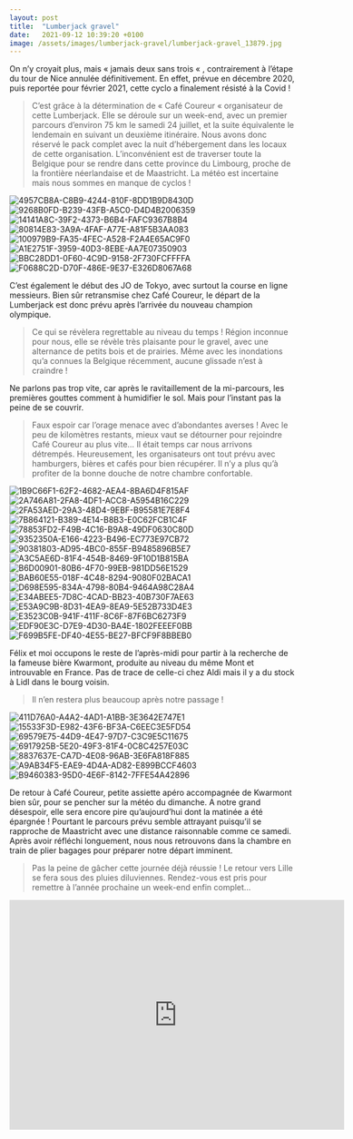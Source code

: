 ```yaml
---
layout: post
title:  "Lumberjack gravel"
date:   2021-09-12 10:39:20 +0100
image: /assets/images/lumberjack-gravel/lumberjack-gravel_13879.jpg
---
```

On n’y croyait plus, mais « jamais deux sans trois « , contrairement à l’étape du tour de Nice annulée définitivement.
En effet, prévue en décembre 2020, puis reportée pour février 2021, cette cyclo a finalement résisté à la Covid !
> C’est grâce à la détermination de « Café Coureur « organisateur de cette Lumberjack.
Elle se déroule sur un week-end, avec un premier parcours d’environ 75 km le samedi 24 juillet, et la suite équivalente le lendemain en suivant un deuxième itinéraire.
Nous avons donc réservé le pack complet avec la nuit d’hébergement dans les locaux de cette organisation.
L’inconvénient est de traverser toute la Belgique pour se rendre dans cette province du Limbourg, proche de la frontière néerlandaise et de Maastricht.
La météo est incertaine mais nous sommes en manque de cyclos !

<div class="gallery-box">
  <div class="gallery">
<img src="/assets/images/lumberjack-gravel/lumberjack-gravel_13857.jpg" title="Accès aux vélos" alt="4957CB8A-C8B9-4244-810F-8DD1B9D8430D" >
<img src="/assets/images/lumberjack-gravel/lumberjack-gravel_13858.jpg" title="Terrasse" alt="9268B0FD-B239-43FB-A5C0-D4D4B2006359" >
<img src="/assets/images/lumberjack-gravel/lumberjack-gravel_13859.jpg" title="Départ et retour" alt="14141A8C-39F2-4373-B6B4-FAFC9367B8B4" >
<img src="/assets/images/lumberjack-gravel/lumberjack-gravel_13863.jpg" title="Café Coureur" alt="80814E83-3A9A-4FAF-A77E-A81F5B3AA083" >
<img src="/assets/images/lumberjack-gravel/lumberjack-gravel_13864.jpg" title="" alt="100979B9-FA35-4FEC-A528-F2A4E65AC9F0" >
<img src="/assets/images/lumberjack-gravel/lumberjack-gravel_13870.jpg" title="Notre chambre" alt="A1E2751F-3959-40D3-8EBE-AA7E07350903" >
<img src="/assets/images/lumberjack-gravel/lumberjack-gravel_13876.jpg" title="Quelques munitions" alt="BBC28DD1-0F60-4C9D-9158-2F730FCFFFFA" >
<img src="/assets/images/lumberjack-gravel/lumberjack-gravel_13882.jpg" title="" alt="F0688C2D-D70F-486E-9E37-E326D8067A68" >
</div>
</div>

C’est également le début des JO de Tokyo, avec surtout la course en ligne messieurs.
Bien sûr retransmise chez Café Coureur, le départ de la Lumberjack est donc prévu après l’arrivée du nouveau champion olympique.
> Ce qui se révèlera regrettable au niveau du temps !
Région inconnue pour nous, elle se révèle très plaisante pour le gravel, avec une alternance de petits bois et de prairies.
Même avec les inondations qu’a connues la Belgique récemment, aucune glissade n’est à craindre !

Ne parlons pas trop vite, car après le ravitaillement de la mi-parcours, les premières gouttes comment à humidifier le sol.
Mais pour l’instant pas la peine de se couvrir.
> Faux espoir car l’orage menace avec d’abondantes averses !
Avec le peu de kilomètres restants, mieux vaut se détourner pour rejoindre Café Coureur au plus vite…
Il était temps car nous arrivons détrempés.
Heureusement, les organisateurs ont tout prévu avec hamburgers, bières et cafés pour bien récupérer.
Il n’y a plus qu’à profiter de la bonne douche de notre chambre confortable.

<div class="gallery-box">
  <div class="gallery">
<img src="/assets/images/lumberjack-gravel/lumberjack-gravel_13852.jpg" title="" alt="1B9C66F1-62F2-4682-AEA4-8BA6D4F815AF" >
<img src="/assets/images/lumberjack-gravel/lumberjack-gravel_13853.jpg" title="" alt="2A746A81-2FA8-4DF1-ACC8-A5954B16C229" >
<img src="/assets/images/lumberjack-gravel/lumberjack-gravel_13854.jpg" title="" alt="2FA53AED-29A3-48D4-9EBF-B95581E7E8F4" >
<img src="/assets/images/lumberjack-gravel/lumberjack-gravel_13855.jpg" title="" alt="7B864121-B389-4E14-B8B3-E0C62FCB1C4F" >
<img src="/assets/images/lumberjack-gravel/lumberjack-gravel_13862.jpg" title="" alt="78853FD2-F49B-4C16-B9A8-49DF0630C80D" >
<img src="/assets/images/lumberjack-gravel/lumberjack-gravel_13868.jpg" title="" alt="9352350A-E166-4223-B496-EC773E97CB72" >
<img src="/assets/images/lumberjack-gravel/lumberjack-gravel_13869.jpg" title="" alt="90381803-AD95-4BC0-855F-B9485896B5E7" >
<img src="/assets/images/lumberjack-gravel/lumberjack-gravel_13871.jpg" title="Ravito" alt="A3C5AE6D-81F4-454B-8469-9F10D1B815BA" >
<img src="/assets/images/lumberjack-gravel/lumberjack-gravel_13873.jpg" title="Un peu de réconfort !" alt="B6D00901-80B6-4F70-99EB-981DD56E1529" >
<img src="/assets/images/lumberjack-gravel/lumberjack-gravel_13875.jpg" title="Véritable gravel" alt="BAB60E55-018F-4C48-8294-9080F02BACA1" >
<img src="/assets/images/lumberjack-gravel/lumberjack-gravel_13877.jpg" title="Albertkanaal" alt="D698E595-834A-4798-80B4-9464A98C28A4" >
<img src="/assets/images/lumberjack-gravel/lumberjack-gravel_13878.jpg" title="" alt="E34ABEE5-7D8C-4CAD-BB23-40B730F7AE63" >
<img src="/assets/images/lumberjack-gravel/lumberjack-gravel_13879.jpg" title="Twomoulins au Limbourg" alt="E53A9C9B-8D31-4EA9-8EA9-5E52B733D4E3" >
<img src="/assets/images/lumberjack-gravel/lumberjack-gravel_13880.jpg" title="" alt="E3523C0B-941F-411F-8C6F-87F6BC6273F9" >
<img src="/assets/images/lumberjack-gravel/lumberjack-gravel_13881.jpg" title="" alt="EDF90E3C-D7E9-4D30-BA4E-1802FEEEF0BB" >
<img src="/assets/images/lumberjack-gravel/lumberjack-gravel_13883.jpg" title="" alt="F699B5FE-DF40-4E55-BE27-BFCF9F8BBEB0" >
</div>
</div>

Félix et moi occupons le reste de l’après-midi pour partir à la recherche de la fameuse bière Kwarmont, produite au niveau du même Mont et introuvable en France.
Pas de trace de celle-ci chez Aldi mais il y a du stock à Lidl dans le bourg voisin.
> Il n’en restera plus beaucoup après notre passage !

<div class="gallery-box">
  <div class="gallery">
<img src="/assets/images/lumberjack-gravel/lumberjack-gravel_13856.jpg" title="Vive le C8 !" alt="411D76A0-A4A2-4AD1-A1BB-3E3642E747E1" >
<img src="/assets/images/lumberjack-gravel/lumberjack-gravel_13860.jpg" title="" alt="15533F3D-E982-43F6-BF3A-C6EEC3E5FD54" >
<img src="/assets/images/lumberjack-gravel/lumberjack-gravel_13861.jpg" title="Logos Café Coureur" alt="69579E75-44D9-4E47-97D7-C3C9E5C11675" >
<img src="/assets/images/lumberjack-gravel/lumberjack-gravel_13865.jpg" title="Rangement" alt="6917925B-5E20-49F3-81F4-0C8C4257E03C" >
<img src="/assets/images/lumberjack-gravel/lumberjack-gravel_13866.jpg" title="" alt="8837637E-CA7D-4E08-96AB-3E6FA818F885" >
<img src="/assets/images/lumberjack-gravel/lumberjack-gravel_13872.jpg" title="Quelques Kwarmont" alt="A9AB34F5-EAE9-4D4A-AD82-E899BCCF4603" >
<img src="/assets/images/lumberjack-gravel/lumberjack-gravel_13874.jpg" title="Apéro d’après-midi" alt="B9460383-95D0-4E6F-8142-7FFE54A42896" >
</div>
</div>

De retour à Café Coureur, petite assiette apéro accompagnée de Kwarmont bien sûr, pour se pencher sur la météo du dimanche.
A notre grand désespoir, elle sera encore pire qu’aujourd’hui dont la matinée a été épargnée !
Pourtant le parcours prévu semble attrayant puisqu’il se rapproche de Maastricht avec une distance raisonnable comme ce samedi.
Après avoir réfléchi longuement, nous nous retrouvons dans la chambre en train de plier bagages pour préparer notre départ imminent.
> Pas la peine de gâcher cette journée déjà réussie !
Le retour vers Lille se fera sous des pluies diluviennes.
Rendez-vous est pris pour remettre à l’année prochaine un week-end enfin complet…

<center><iframe src="https://www.strava.com/activities/5683876191/embed/28fdbdeed827f2d93f7858a0187838fa451c5218" width="590" height="405" frameborder="0" scrolling="no"></iframe></center>